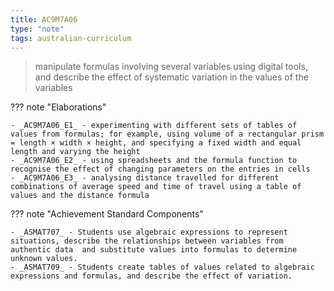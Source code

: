```yaml
---
title: AC9M7A06
type: "note"
tags: australian-curriculum
---
```




> manipulate formulas involving several variables using digital tools, and describe the effect of systematic variation in the values of the variables

??? note "Elaborations"

	- _AC9M7A06_E1_ - experimenting with different sets of tables of values from formulas; for example, using volume of a rectangular prism = length × width × height, and specifying a fixed width and equal length and varying the height
	- _AC9M7A06_E2_ - using spreadsheets and the formula function to recognise the effect of changing parameters on the entries in cells
	- _AC9M7A06_E3_ - analysing distance travelled for different combinations of average speed and time of travel using a table of values and the distance formula
??? note "Achievement Standard Components"

	- _ASMAT707_ - Students use algebraic expressions to represent situations, describe the relationships between variables from authentic data  and substitute values into formulas to determine unknown values.
	- _ASMAT709_ - Students create tables of values related to algebraic expressions and formulas, and describe the effect of variation.


